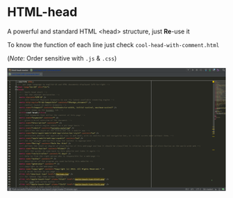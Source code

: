 HTML-head
=========

A powerful and standard HTML \<head\> structure, just **Re**-use it

To know the function of each line just check `cool-head-with-comment.html`

(*Note*: Order sensitive with `.js` & `.css`)

![demo](https://raw.githubusercontent.com/ClydeShen/html-head-master/master/html-head-demo.png)